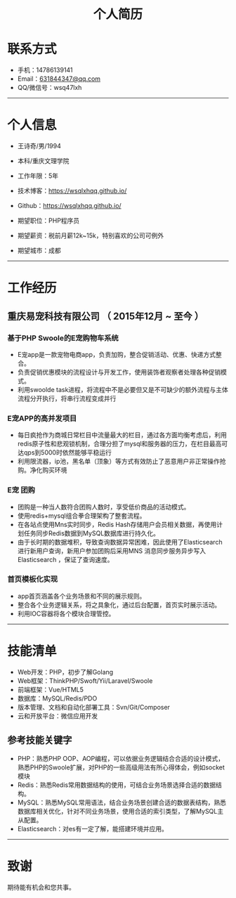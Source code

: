 # <center>个人简历</center>


# 联系方式

- 手机：14786139141 
- Email：631844347@qq.com 
- QQ/微信号：wsq47lxh

---

# 个人信息

 - 王诗奇/男/1994 
 - 本科/重庆文理学院
 - 工作年限：5年
 - 技术博客：https://wsqlxhqq.github.io/
 - Github：https://wsqlxhqq.github.io/

 - 期望职位：PHP程序员
 - 期望薪资：税前月薪12k~15k，特别喜欢的公司可例外
 - 期望城市：成都 

---

# 工作经历

## 重庆易宠科技有限公司 （ 2015年12月 ~ 至今 ）

### 基于PHP Swoole的E宠购物车系统 

- E宠app是一款宠物电商app，负责加购，整合促销活动、优惠、快递方式整合。
- 负责促销优惠模块的流程设计与开发工作，使用装饰者观察者处理各种促销模式。
- 利用swoolde task进程，将流程中不是必要但又是不可缺少的额外流程与主体流程分开执行，将串行流程变成并行


### E宠APP的高并发项目
- 每日疯抢作为商城日常栏目中流量最大的栏目，通过各方面均衡考虑后，利用redis原子性和悲观锁机制，合理分担了mysql和服务器的压力，在栏目最高可达qps到5000时依然能够平稳运行
- 利用限流器，ip池，黑名单（顶象）等方式有效防止了恶意用户非正常操作抢购。净化购买环境


### E宠 团购
- 团购是一种当人数符合团购人数时，享受低价商品的活动模式。
- 使用redis+mysql组合拳合理架构了整套流程。
- 在各站点使用Mns实时同步，Redis Hash存储用户会员相关数据，再使用计划任务同步Redis数据到MySQL数据库进行持久化。
- 由于长时期的数据堆积，导致查询数据异常困难，因此使用了Elasticsearch 进行新用户查询，新用户参加团购后采用MNS 消息同步服务异步写入Elasticsearch ，保证了查询速度。


### 首页模板化实现
- app首页涵盖各个业务场景和不同的展示规则。
- 整合各个业务逻辑关系，将之具象化，通过后台配置，首页实时展示活动。
- 利用IOC容器将各个模块合理管控。
 
---

# 技能清单

- Web开发：PHP，初步了解Golang
- Web框架：ThinkPHP/Swoft/Yii/Laravel/Swoole
- 前端框架：Vue/HTML5
- 数据库：MySQL/Redis/PDO
- 版本管理、文档和自动化部署工具：Svn/Git/Composer
- 云和开放平台：微信应用开发

## 参考技能关键字

- PHP：熟悉PHP OOP、AOP编程，可以依据业务逻辑结合合适的设计模式，熟悉PHP的Swoole扩展，对PHP的一些高级用法有所心得体会，例如socket模块
- Redis：熟悉Redis常用数据结构的使用，可结合业务场景选择合适的数据结构。
- MySQL：熟悉MySQL常用语法，结合业务场景创建合适的数据表结构，熟悉数据库相关优化，针对不同业务场景，使用合适的索引类型，了解MySQL主从配置。
- Elasticsearch：对es有一定了解，能搭建环境并应用。

---

# 致谢
期待能有机会和您共事。